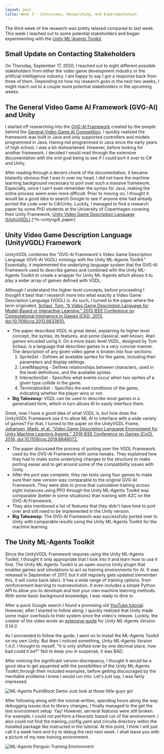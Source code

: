 ```yaml
---
layout: post
title: Week 3 - Interviews, Researching, and Experimentation
---
```


The third week of the research was pretty relaxed compared to last week. This week I reached out to some potential stakeholders and began experimenting with the [Unity ML-Agents Toolkit](https://github.com/Unity-Technologies/ml-agents).

## Small Update on Contacting Stakeholders

On Thursday, September 17, 2020, I reached out to eight different possible stakeholders from either the video game development industry or the artificial intelligence industry. I am happy to say I got a response back from three of them. Depending on how my research goes in the next two weeks, I might reach out to a couple more potential stakeholders in the upcoming weeks.

## The General Video Game AI Framework (GVG-AI) and Unity

I started off researching into the [GVG-AI Framework](https://github.com/GAIGResearch/gvgai/wiki) created by the people behind the [General Video Game AI Competition](http://www.gvgai.net/). I quickly realized the framework was built in Java and only supported controllers and models programmed in Java. Having not programmed in Java since the early years of high school, I was a bit disheartened. However, before looking for another framework, I decided I would read through the extensive documentation with the end goal being to see if I could port it over to C# and Unity. 

After reading through a decent chunk of the documentation, it became blatantly obvious that I was in over my head. I did not have the machine learning background necessary to port over such a massive framework. Especially, since I can't even remember the syntax for Java, making the entire process seem even more difficult. Prior to moving on, I thought it would be a good idea to search Google to see if anyone else had already ported the code over to C#/Unity. Luckily, I managed to find a research paper by some PhD students at the University of Copenhagen covering their Unity Framework, [Unity Video Game Description Language (UnityVGDL)](https://github.com/pyjamads/UnityVGDL).[^fn-unityvgdl_paper] 

## Unity Video Game Description Language (UnityVGDL) Framework

UnityVGDL combines the "GVG-AI Framework's Video Game Description Language (GVG-AI VGDL) ontology with the Unity ML-Agents Toolkit." Essentially, it implemented the underlying language system that the GVG-AI Framework used to describe games and combined with the Unity ML-Agents Toolkit to create a wrapper for Unity ML-Agents which allows it to play a wider array of games defined with VGDL.

Although I understand the higher level concepts, before proceeding I thought it best that I research more into what exactly a Video Game Description Language (VGDL) is. As such, I turned to the paper where the term originated, [Schaul, Tom. “A Video Game Description Language for Model-Based or Interactive Learning.” 2013 IEEE Conference on Computational Inteligence in Games (CIG), 2013, doi:10.1109/cig.2013.6633610.](http://people.idsia.ch/~tom/publications/pyvgdl.pdf) 
- The paper described VGDL in great detail, explaining its higher level concept, the syntax, its features, and some classical, well known, Atari games encoded using it. On a more basic level VGDL, designed by Tom Schaul, is a language that describes games in a very concise manner. The description of any given video game is broken into four sections:
  1. SpriteSet - Defines all available sprites for the game, including their parameters and display settings.
  2. LevelMapping - Defines relationships between characters, used in the level definitions, and the available sprites.
  3. InteractionSet - Specifies what events occur when two sprites of a given type collide in the game.
  4. TerminationSet - Specifies the end conditions of the game, indicating whether the player wins or not.
- **Big Takeaway:** VGDL can be used to describe most games in a generalized form, which in turn allows AI to easily interface them. 

Great, now I have a good idea of what VGDL is, but how does the UnityVGDL Framework use it to allow ML AI to interface with a wide variety of games? For that, I turned to the paper on the UnityVGDL Frame, [Johansen, Mads, et al. “Video Game Description Language Environment for Unity Machine Learning Agents.” 2019 IEEE Conference on Games (CoG), 2019, doi:10.1109/cig.2019.8848072.](https://ieee-cog.org/2019/papers/paper_209.pdf)
- The paper discussed the process of porting over the VGDL Framework used by the GVG-AI Framework with some tweaks. They explained how they had to make some underlying changes to the structure to make porting easier and to get around some of the compatibility issues with Unity.
- After the port was complete, they ran tests using four games to make sure their new version was comparable to the original GVG-AI Framework. They were able to prove that cumulative training across eight instances using PPO through the Unity ML-Agents Toolkit was comparable (better in some situations) than training with A2C on the GVG-AI Framework.
- They also mentioned a list of features that they didn't have time to port over and still need to be implemented in the Unity version.
- **Big Takeaway:** The GVG-AI Framework was successfully ported over to Unity with comparable results using the Unity ML-Agents Toolkit for the machine learning.


## The Unity ML-Agents Toolkit

Since the UnityVGDL Framework requires using the Unity ML-Agents Toolkit, I thought it only appropriate that I look into it and learn how to use it first. The Unity ML-Agents Toolkit is an open-source Unity plugin that enables games and simulations to act as training environments for AI. It was released in September of 2017, but it still regularly gets updated (remember this, it will come back later). It has a wide range of training options, from reinforcement learning to nueroevolution. It even includes a simple Python API to allow you to develope and test your own machine learning methods. With some basic background knowledge, I was ready to dive in.

After a quick Google search I found a promising old [YouTube tutorial](https://www.youtube.com/watch?v=axF_nHHchFQ). However, after I started to follow along, I quickly realized that Unity made some major overhauls to their system since the video's release. Luckily, the creator of the video wrote an [extensive guide](https://www.immersivelimit.com/tutorials/unity-ml-agents-penguins) for *Unity ML-Agents Version 0.14.0*.

As I proceeded to follow the guide, I went on to install the ML-Agents Toolkit on my own Unity. But then I noticed something, *Unity ML-Agents Version 1.4.0*. I thought to myself, "It is only shifted over by one decimal place, how bad could it be?" Not to keep you in suspense, it was BAD.

After noticing the significant version discrepancy, I thought it would be a good idea to get aquainted with the possibilities of the Unity ML-Agents Toolkit,through their included examples, before getting discouraged by the inevitable problems I knew I would run into. Let's just say, I was fairly impressed.

![ML-Agents PushBlock Demo](https://i.imgur.com/DyadSMQ.gif "ML-Agents PushBlock Demo")
Just look at those little guys go!

After following along with the tutorial written, spending hours along the way debugging issues due to library changes, I finally managed to the get the test environment setup. Yay! However, serveral features were still broken. For example, I could not perform a Heuristic based run of the environment. I also could not find the training_config.yaml and circulla directory within the installed package like instructed in the tutorial. At this point, I think I will just call it a week here and try to debug the rest next week. I shall leave you with a picture of my new training environment.

![ML-Agents Penguin Training Environment](https://i.imgur.com/qVSJaYc.png "ML-Agents Penguin Training Environment")
